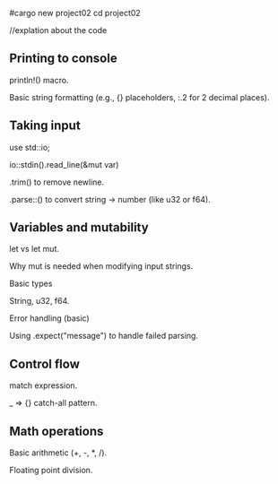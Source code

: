 #cargo new project02
cd project02 

//explation about the code 



## Printing to console

println!() macro.

Basic string formatting (e.g., {} placeholders, :.2 for 2 decimal places).

## Taking input

use std::io;

io::stdin().read_line(&mut var)

.trim() to remove newline.

.parse::<T>() to convert string → number (like u32 or f64).

## Variables and mutability

let vs let mut.

Why mut is needed when modifying input strings.

Basic types

String, u32, f64.

Error handling (basic)

Using .expect("message") to handle failed parsing.

## Control flow

match expression.

_ => {} catch-all pattern.

## Math operations

Basic arithmetic (+, -, *, /).

Floating point division.